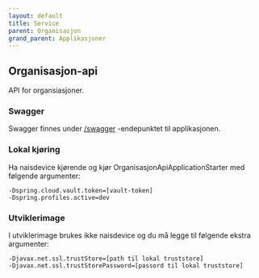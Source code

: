 ```yaml
---
layout: default
title: Service
parent: Organisasjon
grand_parent: Applikasjoner
---
```


## Organisasjon-api
API for organsiasjoner.

### Swagger
Swagger finnes under [/swagger](https://testnav-organisasjon-service.dev.intern.nav.no/swagger) -endepunktet til applikasjonen.

### Lokal kjøring
Ha naisdevice kjørende og kjør OrganisasjonApiApplicationStarter med følgende argumenter:
```
-Dspring.cloud.vault.token=[vault-token]
-Dspring.profiles.active=dev
```


### Utviklerimage
I utviklerimage brukes ikke naisdevice og du må legge til følgende ekstra argumenter:
```
-Djavax.net.ssl.trustStore=[path til lokal truststore]
-Djavax.net.ssl.trustStorePassword=[passord til lokal truststore]
```
